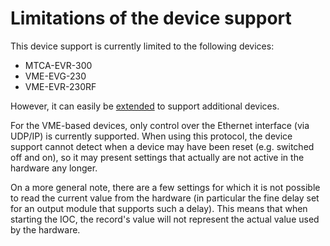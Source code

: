 Limitations of the device support
=================================

This device support is currently limited to the following devices:

- MTCA-EVR-300
- VME-EVG-230
- VME-EVR-230RF

However, it can easily be [extended](extending.md) to support additional
devices.

For the VME-based devices, only control over the Ethernet interface (via UDP/IP)
is currently supported. When using this protocol, the device support cannot
detect when a device may have been reset (e.g. switched off and on), so it may
present settings that actually are not active in the hardware any longer.

On a more general note, there are a few settings for which it is not possible to
read the current value from the hardware (in particular the fine delay set for
an output module that supports such a delay). This means that when starting the
IOC, the record's value will not represent the actual value used by the
hardware.
